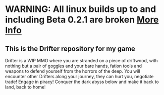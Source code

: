 # WARNING: All linux builds up to and including Beta 0.2.1 are broken <a href="https://github.com/VolatileCobra77/Drifter/releases">More Info</a>
## This is the Drifter repository for my game

Drifter is a WIP MMO where you are stranded on a piece of driftwood, with nothing but a pair of goggles and your bare hands, fation tools and weapons to defend yourself from the horrors of the deep. 
You will encounter other Drifters along your journey, they can hurt you, negotiate trade! 
Engage in piracy! 
Conquer the dark abyss below and make it back to land, back to home!
